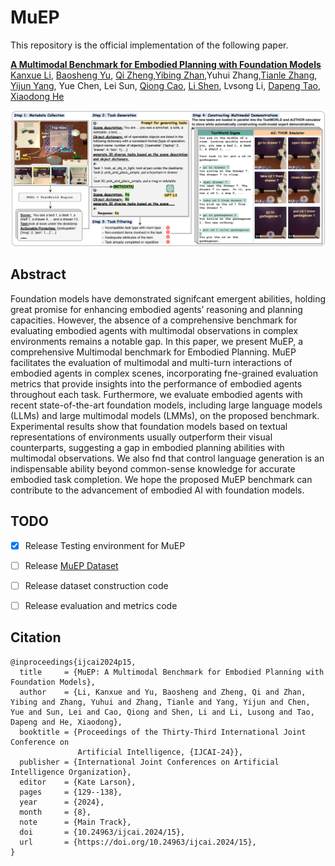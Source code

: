 # MuEP
This repository is the official implementation of the following paper.

**[A Multimodal Benchmark for Embodied Planning with Foundation Models](https://www.ijcai.org/proceedings/2024/0015.pdf)**
<br/>
[Kanxue Li](https://scholar.google.com.hk/citations?user=QLGwtYUAAAAJ&hl=en), [Baosheng Yu](https://scholar.google.com.hk/citations?user=fjzIdMQAAAAJ&hl=en), [Qi Zheng](https://scholar.google.com.hk/citations?hl=en&user=WbM2PosAAAAJ),[Yibing Zhan](https://scholar.google.com.hk/citations?user=rjd977cAAAAJ&hl=en),Yuhui Zhang,[Tianle Zhang](https://scholar.google.com.hk/citations?user=2MXFRAMAAAAJ&hl=en), [Yijun Yang](https://scholar.google.com/citations?user=X0quXnsAAAAJ&hl=en), Yue Chen, Lei Sun, [Qiong Cao](https://scholar.google.com.hk/citations?user=JYtbNBsAAAAJ&hl=en), [Li Shen](https://sites.google.com/site/mathshenli/home), Lvsong Li, [Dapeng Tao](https://scholar.google.com/citations?user=AQzS40gAAAAJ&hl=en), [Xiaodong He](https://scholar.google.com/citations?user=W5WbqgoAAAAJ&hl=en)
<br/>

![](assets/dataset_generation.png)



## Abstract

Foundation models have demonstrated signifcant emergent abilities, holding great promise for enhancing embodied agents’ reasoning and planning capacities. However, the absence of a comprehensive benchmark for evaluating embodied agents with multimodal observations in complex environments remains a notable gap. In this paper, we present MuEP, a comprehensive Multimodal benchmark for Embodied Planning. MuEP facilitates the evaluation of multimodal and multi-turn interactions of embodied agents in complex scenes, incorporating fne-grained evaluation metrics that provide insights into the performance of embodied agents throughout each task. Furthermore, we evaluate embodied agents with recent state-of-the-art foundation models, including large language models (LLMs) and large multimodal models (LMMs), on the proposed benchmark. Experimental results show that foundation models based on textual representations of environments usually outperform their visual counterparts, suggesting a gap in embodied planning abilities with multimodal observations. We also fnd that control language generation is an indispensable ability beyond common-sense knowledge for accurate embodied task completion. We hope the proposed MuEP benchmark can contribute to the advancement of embodied AI with foundation models.



## TODO

- [x] Release Testing environment for MuEP
- [ ] Release [MuEP Dataset](https://huggingface.co/datasets/kanxue/MuEP)
- [ ] Release dataset construction code
- [ ] Release evaluation and metrics code



## Citation

```
@inproceedings{ijcai2024p15,
  title     = {MuEP: A Multimodal Benchmark for Embodied Planning with Foundation Models},
  author    = {Li, Kanxue and Yu, Baosheng and Zheng, Qi and Zhan, Yibing and Zhang, Yuhui and Zhang, Tianle and Yang, Yijun and Chen, Yue and Sun, Lei and Cao, Qiong and Shen, Li and Li, Lusong and Tao, Dapeng and He, Xiaodong},
  booktitle = {Proceedings of the Thirty-Third International Joint Conference on
               Artificial Intelligence, {IJCAI-24}},
  publisher = {International Joint Conferences on Artificial Intelligence Organization},
  editor    = {Kate Larson},
  pages     = {129--138},
  year      = {2024},
  month     = {8},
  note      = {Main Track},
  doi       = {10.24963/ijcai.2024/15},
  url       = {https://doi.org/10.24963/ijcai.2024/15},
}
```
